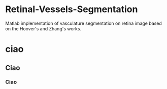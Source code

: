 # Retinal-Vessels-Segmentation
Matlab implementation of vasculature segmentation on retina image based on the Hoover's and Zhang's works.

# ciao
## Ciao
### Ciao
